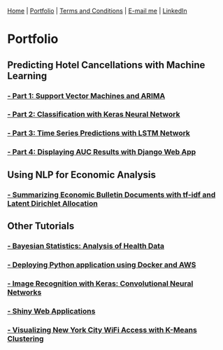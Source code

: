 [Home](https://mgcodesandstats.github.io/) |
[Portfolio](https://mgcodesandstats.github.io/portfolio/) |
[Terms and Conditions](https://mgcodesandstats.github.io/terms/) |
[E-mail me](mailto:contact@michaeljgrogan.com) |
[LinkedIn](https://www.linkedin.com/in/michaeljgrogan/)

# Portfolio

## Predicting Hotel Cancellations with Machine Learning

### [- Part 1: Support Vector Machines and ARIMA](https://www.michael-grogan.com/hotel-cancellations)

### [- Part 2: Classification with Keras Neural Network](https://www.michael-grogan.com/hotel-cancellations-neuralnetwork)

### [- Part 3: Time Series Predictions with LSTM Network](https://www.michael-grogan.com/hotel-cancellations-lstm)

### [- Part 4: Displaying AUC Results with Django Web App](https://www.michael-grogan.com/hotel-django/)

## Using NLP for Economic Analysis

### [- Summarizing Economic Bulletin Documents with tf-idf and Latent Dirichlet Allocation](https://github.com/mgcodesandstats/nlp-economics)

## Other Tutorials

### [- Bayesian Statistics: Analysis of Health Data](https://www.michael-grogan.com/bayesian-statistics-health-data)

### [- Deploying Python application using Docker and AWS](https://www.michael-grogan.com/docker-aws)

### [- Image Recognition with Keras: Convolutional Neural Networks](https://www.michael-grogan.com/image-recognition-with-keras-convolutional-neural-networks)

### [- Shiny Web Applications](https://github.com/MGCodesandStats/shiny-web-apps)

### [- Visualizing New York City WiFi Access with K-Means Clustering](https://www.michael-grogan.com/visualizing-new-york-city-wifi-access-with-k-means-clustering)
